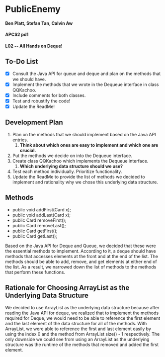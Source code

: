 # PublicEnemy
#### Ben Platt, Stefan Tan, Calvin Aw
#### APCS2 pd1
#### L02 -- All Hands on Deque!

## To-Do List
- [x] Consult the Java API for queue and deque and plan on the methods that we should have.  
- [x] Implement the methods that we wrote in the Dequeue interface in class QQKachoo.
- [x] Include comments for both classes.
- [x] Test and robustify the code!
- [x] Update the ReadMe!

## Development Plan
1. Plan on the methods that we should implement based on the Java API entries. 
    1. **Think about which ones are easy to implement and which one are crucial.**
1. Put the methods we decide on into the Dequeue interface.
1. Create class QQKachoo which implements the Dequeue interface.
    1. **Which underlying data structure should we use?**
1. Test each method individually. Prioritize functionality. 
1. Update the ReadMe to provide the list of methods we decided to implement and rationality why we chose this underlying data structure.

## Methods
* public void addFirst(Card x);
* public void addLast(Card x);
* public Card removeFirst();
* public Card removeLast();
* public Card getFirst();
* public Card getLast();

Based on the Java API for Deque and Queue, we decided that these were the essential methods to implement. According to it, a deque should have methods that accesses elements at the front and at the end of the list. The methods should be able to add, remove, and get elements at either end of the list. As a result, we narrowed down the list of methods to the methods that perform these functions.    

## Rationale for Choosing ArrayList as the Underlying Data Structure
We decided to use ArrayList as the underlying data structure because after reading the Java API for deque, we realized that to implement the methods required for Deque, we would need to be able to reference the first element and the last element of the data structure for all of the methods. With ArrayList, we were able to reference the first and last element easily by using the index 0 and the method from ArrayList size() - 1 respectively. The only downside we could see from using an ArrayList as the underlying structure was the runtime of the methods that removed and added the first element. 
